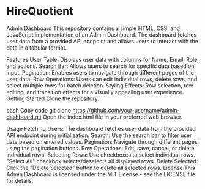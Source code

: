 # HireQuotient


Admin Dashboard
This repository contains a simple HTML, CSS, and JavaScript implementation of an Admin Dashboard. The dashboard fetches user data from a provided API endpoint and allows users to interact with the data in a tabular format.

Features
User Table: Displays user data with columns for Name, Email, Role, and actions.
Search Bar: Allows users to search for specific data based on input.
Pagination: Enables users to navigate through different pages of the user data.
Row Operations: Users can edit individual rows, delete rows, and select multiple rows for batch deletion.
Styling Effects: Row selection, row editing, and transition effects for a visually appealing user experience.
Getting Started
Clone the repository:

bash
Copy code
git clone https://github.com/your-username/admin-dashboard.git
Open the index.html file in your preferred web browser.

Usage
Fetching Users: The dashboard fetches user data from the provided API endpoint during initialization.
Search: Use the search bar to filter user data based on entered values.
Pagination: Navigate through different pages using the pagination buttons.
Row Operations: Edit, save, cancel, or delete individual rows.
Selecting Rows: Use checkboxes to select individual rows. "Select All" checkbox selects/deselects all displayed rows.
Delete Selected: Click the "Delete Selected" button to delete all selected rows.
License
This Admin Dashboard is licensed under the MIT License - see the LICENSE file for details.
